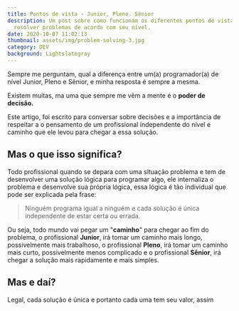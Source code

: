 ```yaml
---
title: Pontos de vista - Junior, Pleno. Sênior
description: Um post sobre como funcionam os diferentes pontos de vista para
  resolver problemas de acordo com seu nível.
date: 2020-10-07 11:02:13
thumbnail: assets/img/problem-solving-3.jpg
category: DEV
background: Lightslategray
---
```

Sempre me perguntam, qual a diferença entre um(a) programador(a) de nível Junior, Pleno e Sênior, e minha resposta é sempre a mesma.

Existem muitas, ma uma que sempre me vêm a mente é o **poder de decisão.** 

Este artigo, foi escrito para conversar sobre decisões e a importância de respeitar a o pensamento de um profissional independente do nível e caminho que ele levou para chegar a essa solução. 

## **Mas o que isso significa?**

Todo profissional quando se depara com uma situação problema e tem de desenvolver uma solução lógica para programar algo, ele internaliza o problema e desenvolve sua própria lógica, essa lógica é tão individual que pode ser explicada pela frase:

> Ninguém programa igual a ninguém e cada solução é única independente de estar certa ou errada.

Ou seja, todo mundo vai pegar um "**caminho**" para chegar ao fim do problema, o profissional **Junior**, irá tomar um caminho mais longo, possivelmente mais trabalhoso, o profissional **Pleno**, irá tomar um caminho mais curto, possivelmente menos complicado e o profissional **Sênior**, irá chegar a solução mais rapidamente e mais simples. 

## Mas e daí?

Legal, cada solução é única e portanto cada uma tem seu valor, assim